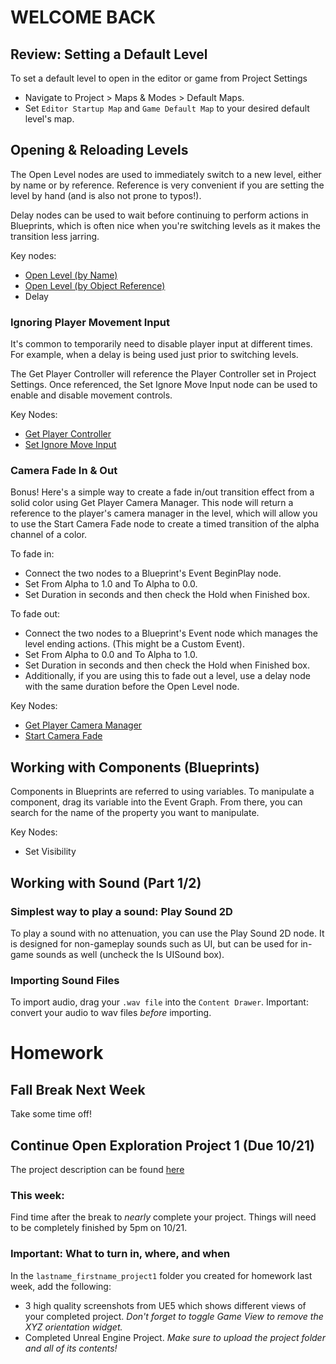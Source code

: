 # WELCOME BACK

## Review: Setting a Default Level
To set a default level to open in the editor or game from Project Settings
- Navigate to Project > Maps & Modes > Default Maps.
- Set `Editor Startup Map` and `Game Default Map` to your desired default level's map.

## Opening & Reloading Levels
The Open Level nodes are used to immediately switch to a  new level, either by name or by reference. Reference is very convenient if you are setting the level by hand (and is also not prone to typos!). 

Delay nodes can be used to wait before continuing to perform actions in Blueprints, which is often nice when you're switching levels as it makes the transition less jarring.

Key nodes:
- [Open Level (by Name)](https://dev.epicgames.com/documentation/en-us/unreal-engine/BlueprintAPI/Game/OpenLevel_byName?application_version=5.4)
- [Open Level (by Object Reference)](https://dev.epicgames.com/documentation/en-us/unreal-engine/BlueprintAPI/Game/OpenLevel_byObjectReference?application_version=5.4/)
- Delay

### Ignoring Player Movement Input
It's common to temporarily need to disable player input at different times. For example, when a delay is being used just prior to switching levels.

The Get Player Controller will reference the Player Controller set in Project Settings. Once referenced, the Set Ignore Move Input node can be used to enable and disable movement controls.

Key Nodes:
- [Get Player Controller](https://dev.epicgames.com/documentation/en-us/unreal-engine/BlueprintAPI/Game/GetPlayerController?application_version=5.5)
- [Set Ignore Move Input](https://dev.epicgames.com/documentation/en-us/unreal-engine/BlueprintAPI/Input/SetIgnoreMoveInput?application_version=5.5)

### Camera Fade In & Out
Bonus! Here's a simple way to create a fade in/out transition effect from a solid color using Get Player Camera Manager. This node will return a reference to the player's camera manager in the level, which will allow you to use the Start Camera Fade node to create a timed transition of the alpha channel of a color.

To fade in:
- Connect the two nodes to a Blueprint's Event BeginPlay node.
- Set From Alpha to 1.0 and To Alpha to 0.0.
- Set Duration in seconds and then check the Hold when Finished box.

To fade out:
- Connect the two nodes to a Blueprint's Event node which manages the level ending actions. (This might be a Custom Event).
- Set From Alpha to 0.0 and To Alpha to 1.0.
- Set Duration in seconds and then check the Hold when Finished box.
- Additionally, if you are using this to fade out a level, use a delay node with the same duration before the Open Level node.

Key Nodes:
- [Get Player Camera Manager](https://dev.epicgames.com/documentation/en-us/unreal-engine/BlueprintAPI/Game/GetPlayerCameraManager?application_version=5.5)
- [Start Camera Fade](https://dev.epicgames.com/documentation/en-us/unreal-engine/BlueprintAPI/CameraFades/StartCameraFade?application_version=5.5)

## Working with Components (Blueprints)
Components in Blueprints are referred to using variables. To manipulate a component, drag its variable into the Event Graph. From there, you can search for the name of the property you want to manipulate.

Key Nodes:
- Set Visibility 

## Working with Sound (Part 1/2)

### Simplest way to play a sound: Play Sound 2D
To play a sound with no attenuation, you can use the Play Sound 2D node. It is designed for non-gameplay sounds such as UI, but can be used for in-game sounds as well (uncheck the Is UISound box).

### Importing Sound Files
To import audio, drag your `.wav file` into the `Content Drawer`. Important: convert your audio to wav files _before_ importing.

# Homework

## Fall Break Next Week
Take some time off!

## Continue Open Exploration Project 1 (Due 10/21)
The project description can be found [here](project1.md)

### This week:
Find time after the break to _nearly_ complete your project. Things will need to be completely finished by 5pm on 10/21.

### Important: What to turn in, where, and when
In the `lastname_firstname_project1` folder you created for homework last week, add the following:

- 3 high quality screenshots from UE5 which shows different views of your completed project. _Don't forget to toggle Game View to remove the XYZ orientation widget._
- Completed Unreal Engine Project. _Make sure to upload the project folder and all of its contents!_
